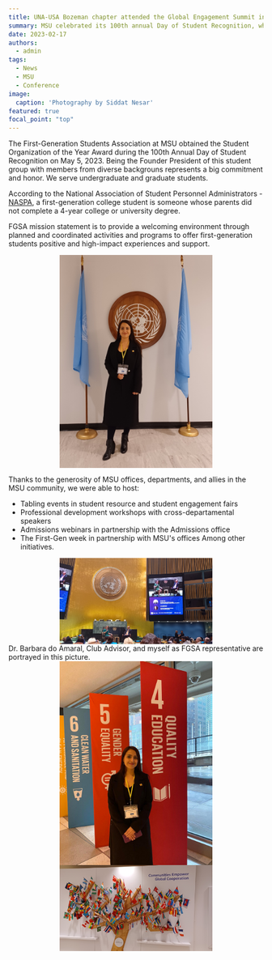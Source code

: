 ```yaml
---
title: UNA-USA Bozeman chapter attended the Global Engagement Summit in the United Nations Headquarters
summary: MSU celebrated its 100th annual Day of Student Recognition, where the university awarded students and groups in five categories.
date: 2023-02-17
authors:
  - admin
tags:
  - News
  - MSU
  - Conference
image:
  caption: 'Photography by Siddat Nesar'
featured: true
focal_point: "top"
---
```


The First-Generation Students Association at MSU obtained the Student Organization of the Year Award during the 100th Annual Day of Student Recognition on May 5, 2023. Being the Founder President of this student group with members from diverse backgrouns represents a big commitment and honor. We serve undergraduate and graduate students.

According to the National Association of Student Personnel Administrators - [NASPA](https://firstgen.naspa.org/), a first-generation college student is someone whose parents did not complete a 4-year college or university degree.

FGSA mission statement is to provide a welcoming environment through planned and coordinated activities and programs to offer first-generation students positive and high-impact experiences and support. 

<div style="display: flex; justify-content: center;">
    <img src="a.jpg" alt="figure" width="60%">
</div>

Thanks to the generosity of MSU offices, departments, and allies in the MSU community, we were able to host:
- Tabling events in student resource and student engagement fairs
- Professional development workshops with cross-departamental speakers
- Admissions webinars in partnership with the Admissions office
- The First-Gen week in partnership with MSU's offices
Among other initiatives.

<div style="display: flex; justify-content: center;">
    <img src="b.jpg" alt="figure" width="60%">
</div>
Dr. Barbara do Amaral, Club Advisor, and myself as FGSA representative are portrayed in this picture.

<div style="display: flex; justify-content: center;">
    <img src="c.jpg" alt="figure" width="60%">
</div>

<div style="display: flex; justify-content: center;">
    <img src="d.jpg" alt="figure" width="60%">
</div>